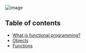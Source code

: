 ![image](https://user-images.githubusercontent.com/29042646/134085216-a098eedb-4a65-4f94-a5ac-d433c4a8b946.png)

## Table of contents
- [What is functional programming?](functional-programming/README.md)
- [Objects](objects/README.md)
- [Functions](functions/README.md)
